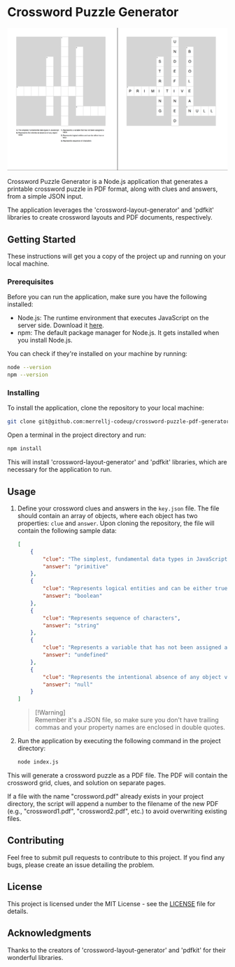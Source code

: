 # Crossword Puzzle Generator

![Crossword Puzzle Generator](screenshot.png)

Crossword Puzzle Generator is a Node.js application that generates a printable crossword puzzle in PDF format, along with clues and answers, from a simple JSON input.

The application leverages the 'crossword-layout-generator' and 'pdfkit' libraries to create crossword layouts and PDF documents, respectively.

## Getting Started

These instructions will get you a copy of the project up and running on your local machine.

### Prerequisites

Before you can run the application, make sure you have the following installed:

- Node.js: The runtime environment that executes JavaScript on the server side. Download it [here](https://nodejs.org/).
- npm: The default package manager for Node.js. It gets installed when you install Node.js.

You can check if they're installed on your machine by running:

```bash
node --version
npm --version
```

### Installing

To install the application, clone the repository to your local machine:

```bash
git clone git@github.com:merrellj-codeup/crossword-puzzle-pdf-generator.git
```

Open a terminal in the project directory and run:

```bash
npm install
```

This will install 'crossword-layout-generator' and 'pdfkit' libraries, which are necessary for the application to run.

## Usage

1. Define your crossword clues and answers in the `key.json` file. The file should contain an array of objects, where each object has two properties: `clue` and `answer`. Upon cloning the repository, the file will contain the following sample data:
    ```json
    [
        {
            "clue": "The simplest, fundamental data types in JavaScript",
            "answer": "primitive"
        },
        {
            "clue": "Represents logical entities and can be either true or false",
            "answer": "boolean"
        },
        {
            "clue": "Represents sequence of characters",
            "answer": "string"
        },
        {
            "clue": "Represents a variable that has not been assigned a value",
            "answer": "undefined"
        },
        {
            "clue": "Represents the intentional absence of any object value",
            "answer": "null"
        }
    ]
    ```
    > [!Warning]\
    > Remember it's a JSON file, so make sure you don't have trailing commas and your property names are enclosed in double quotes.
2. Run the application by executing the following command in the project directory:
    ```bash
    node index.js
    ```

This will generate a crossword puzzle as a PDF file. The PDF will contain the crossword grid, clues, and solution on separate pages.

If a file with the name "crossword.pdf" already exists in your project directory, the script will append a number to the filename of the new PDF (e.g., "crossword1.pdf", "crossword2.pdf", etc.) to avoid overwriting existing files.

## Contributing

Feel free to submit pull requests to contribute to this project. If you find any bugs, please create an issue detailing the problem.

## License

This project is licensed under the MIT License - see the [LICENSE](LICENSE) file for details.

## Acknowledgments

Thanks to the creators of 'crossword-layout-generator' and 'pdfkit' for their wonderful libraries.
